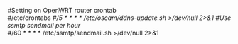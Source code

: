 #Setting on OpenWRT router crontab  
#/etc/crontabs 
#*/5 * * * * /etc/oscam/ddns-update.sh >/dev/null 2>&1 
#Use ssmtp sendmail per hour  
#*/60 * * * * /etc/ssmtp/sendmail.sh >/dev/null 2>&1 
